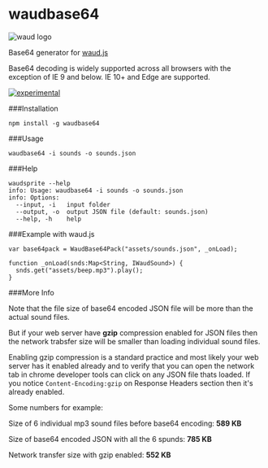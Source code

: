 # waudbase64

![waud logo](https://raw.githubusercontent.com/adireddy/waud/dev/logo.png)

Base64 generator for [waud.js](https://github.com/adireddy/waud)

Base64 decoding is widely supported across all browsers with the exception of IE 9 and below. IE 10+ and Edge are supported.

[![experimental](http://hughsk.github.io/stability-badges/dist/experimental.svg)](http://adireddy.github.io/demos/waud/base64.html)

###Installation

```
npm install -g waudbase64
```

###Usage

```
waudbase64 -i sounds -o sounds.json
```

###Help

```
waudsprite --help
info: Usage: waudbase64 -i sounds -o sounds.json
info: Options:
  --input, -i   input folder                           
  --output, -o  output JSON file (default: sounds.json)
  --help, -h    help
```

###Example with waud.js

```
var base64pack = WaudBase64Pack("assets/sounds.json", _onLoad);

function _onLoad(snds:Map<String, IWaudSound>) {
  snds.get("assets/beep.mp3").play();
}
```

###More Info

Note that the file size of base64 encoded JSON file will be more than the actual sound files.

But if your web server have **gzip** compression enabled for JSON files then the network trabsfer size will be smaller than loading individual sound files.

Enabling gzip compression is a standard practice and most likely your web server has it enabled already and to verify that you can open the network tab in chrome developer tools can click on any JSON file thats loaded. If you notice `Content-Encoding:gzip` on Response Headers section then it's already enabled.

Some numbers for example:

Size of 6 individual mp3 sound files before base64 encoding: **589 KB**

Size of base64 encoded JSON with all the 6 spunds: **785 KB**

Network transfer size with gzip enabled: **552 KB**
